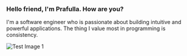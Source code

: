 ### Hello friend, I'm Prafulla. How are you?

I'm a software engineer who is passionate about building intuitive and powerful applications. The thing I value most in programming is consistency. 
<!--
**shyam1234/shyam1234** is a ✨ _special_ ✨ repository because its `README.md` (this file) appears on your GitHub profile.
![](https://komarev.com/ghpvc/?username=your-github-username)
Here are some ideas to get you started:

- 🔭 I’m currently working on ...
- 🌱 I’m currently learning ...
- 👯 I’m looking to collaborate on ...
- 🤔 I’m looking for help with ...
- 💬 Ask me about ...
- 📫 How to reach me: ...
- 😄 Pronouns: ...
- ⚡ Fun fact: ...
-->
![Test Image 1](https://wallpapercave.com/wp/wp1828920.jpg)

